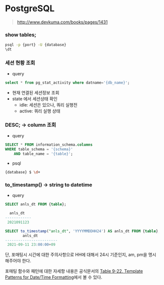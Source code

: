 # PostgreSQL

> http://www.devkuma.com/books/pages/1431

### show tables;

```bash
psql -p {port} -U {database}
\dt
```

### 세션 현황 조회

- query

```sql
select * from pg_stat_activity where datname='{db_name}';
```
- 현재 연결된 세션정보 조회
- state 에서 세션상태 확인
    - idle: 세션은 있으나, 쿼리 실행전
    - active: 쿼리 실행 상태
    

### DESC; -> column 조회

- query

```sql
SELECT * FROM information_schema.columns
WHERE table_schema = '{schema}'
    AND table_name = '{table}';
```

- psql

```bash
{database} $ \d+
```

### to_timestamp() -> string to datetime

- query

```sql
SELECT anls_dt FROM {table};

  anls_dt
------------
 2021091123

SELECT to_timestamp("anls_dt", 'YYYYMMDDHH24') AS anls_dt FROM {table};
        anls_dt
------------------------
 2021-09-11 23:00:00+09
```

단, 포매팅시 시간에 대한 주의사항으로 HH에 대해서 24시 기준인지, am, pm을 명시해주어야 한다.

포매팅 함수와 패턴에 대한 자세항 내용은 공식문서의 [Table 9-22. Template Patterns for Date/Time Formatting](https://www.postgresql.org/docs/9.2/functions-formatting.html)에서 볼 수 있다.
